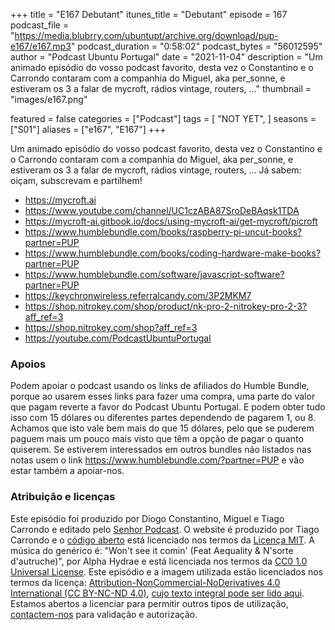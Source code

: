 +++
title = "E167 Debutant"
itunes_title = "Debutant"
episode = 167
podcast_file = "https://media.blubrry.com/ubuntupt/archive.org/download/pup-e167/e167.mp3"
podcast_duration = "0:58:02"
podcast_bytes = "56012595"
author = "Podcast Ubuntu Portugal"
date = "2021-11-04"
description = "Um animado episódio do vosso podcast favorito, desta vez o Constantino e o Carrondo contaram com a companhia do Miguel, aka per_sonne, e estiveram os 3 a falar de mycroft, rádios vintage, routers, …"
thumbnail = "images/e167.png"

featured = false
categories = ["Podcast"]
tags = [
  "NOT YET",
]
seasons = ["S01"]
aliases = ["e167", "E167"]
+++

Um animado episódio do vosso podcast favorito, desta vez o Constantino e o Carrondo contaram com a companhia do Miguel, aka per_sonne, e estiveram os 3 a falar de mycroft, rádios vintage, routers, …
Já sabem: oiçam, subscrevam e partilhem!

* https://mycroft.ai
* https://www.youtube.com/channel/UC1czABA87SroDeBAqsk1TDA
* https://mycroft-ai.gitbook.io/docs/using-mycroft-ai/get-mycroft/picroft
* https://www.humblebundle.com/books/raspberry-pi-uncut-books?partner=PUP
* https://www.humblebundle.com/books/coding-hardware-make-books?partner=PUP
* https://www.humblebundle.com/software/javascript-software?partner=PUP
* https://keychronwireless.referralcandy.com/3P2MKM7
* https://shop.nitrokey.com/shop/product/nk-pro-2-nitrokey-pro-2-3?aff_ref=3
* https://shop.nitrokey.com/shop?aff_ref=3
* https://youtube.com/PodcastUbuntuPortugal


### Apoios
Podem apoiar o podcast usando os links de afiliados do Humble Bundle, porque ao usarem esses links para fazer uma compra, uma parte do valor que pagam reverte a favor do Podcast Ubuntu Portugal.
E podem obter tudo isso com 15 dólares ou diferentes partes dependendo de pagarem 1, ou 8.
Achamos que isto vale bem mais do que 15 dólares, pelo que se puderem paguem mais um pouco mais visto que têm a opção de pagar o quanto quiserem.
Se estiverem interessados em outros bundles não listados nas notas usem o link https://www.humblebundle.com/?partner=PUP e vão estar também a apoiar-nos.

### Atribuição e licenças
Este episódio foi produzido por Diogo Constantino, Miguel e Tiago Carrondo e editado pelo [Senhor Podcast](https://senhorpodcast.pt/).
O website é produzido por Tiago Carrondo e o [código aberto](https://gitlab.com/podcastubuntuportugal/website) está licenciado nos termos da [Licença MIT](https://gitlab.com/podcastubuntuportugal/website/main/LICENSE).
A música do genérico é: "Won't see it comin' (Feat Aequality & N'sorte d'autruche)", por Alpha Hydrae e está licenciada nos termos da [CC0 1.0 Universal License](https://creativecommons.org/publicdomain/zero/1.0/).
Este episódio e a imagem utilizada estão licenciados nos termos da licença: [Attribution-NonCommercial-NoDerivatives 4.0 International (CC BY-NC-ND 4.0)](https://creativecommons.org/licenses/by-nc-nd/4.0/), [cujo texto integral pode ser lido aqui](https://creativecommons.org/licenses/by-nc-nd/4.0/legalcode). Estamos abertos a licenciar para permitir outros tipos de utilização, [contactem-nos](https://podcastubuntuportugal.org/contactos) para validação e autorização.

